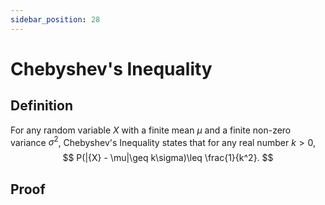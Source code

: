 ```yaml
---
sidebar_position: 28
---
```

# Chebyshev's Inequality

## Definition

For any random variable $X$ with a finite mean $\mu$ and a finite non-zero variance $\sigma^2$, Chebyshev's Inequality states that for any real number $k > 0$,
$$
P(|{X} - \mu|\geq k\sigma)\leq \frac{1}{k^2}.
$$

## Proof